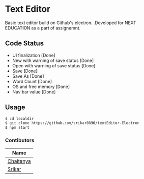 # Text Editor

Basic text editor build on Github's electron. .Developed for NEXT EDUCATION as a part of assignemnt.


## Code Status

  - UI finalization [Done]
  - New with warning of save status [Done]
  - Open with warning of save status [Done]
  - Save [Done]
  - Save As [Done]
  - Word Count [Done]
  - OS and free memory [Done]
  - Nav bar value [Done]
 
## Usage

```sh
$ cd localdir
$ git clone https://github.com/srikar0896/textEditor-Electron
$ npm start
```

### Contibutors

| Name |
| ------ |
| [Chaitanya](https://github.com/chaitanyachavali/) |
| [Srikar](https://github.com/srikar0896/) |